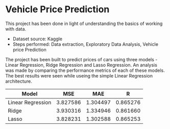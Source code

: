 # Vehicle Price Prediction
This project has been done in light of understanding the basics of working with data. 

- Dataset source: Kaggle 
- Steps performed: Data extraction, Exploratory Data Analysis, Vehicle price Prediction

The project has been built to predict prices of cars using three models - Linear Regression, Ridge Regression and Lasso Regression. An analysis was made by comparing the performance metrics of each of these models.
The best results were seen while useing the simple Linear Regression architecture.

| Model | MSE | MAE | R |
| --- | --- | --- | --- |
| Linear Regression | 3.827586 | 1.304497 | 0.865276 |
| Ridge | 3.930316 | 1.334946 |	0.861660 |
| Lasso |	3.828231 | 1.302588 |	0.865253 |
